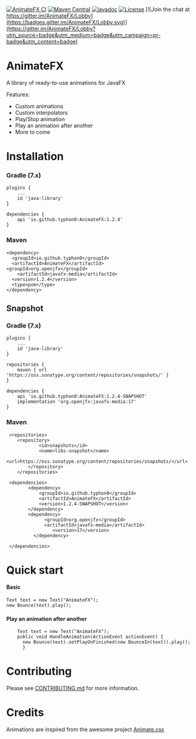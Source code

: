[![AnimateFX CI](https://github.com/Typhon0/AnimateFX/actions/workflows/ci.yml/badge.svg?branch=master)](https://github.com/Typhon0/AnimateFX/actions/workflows/ci.yml)
[![Maven Central](https://maven-badges.herokuapp.com/maven-central/io.github.typhon0/AnimateFX/badge.svg)](https://maven-badges.herokuapp.com/maven-central/io.github.typhon0/AnimateFX)
[![javadoc](https://javadoc.io/badge2/io.github.typhon0/AnimateFX/javadoc.svg)](https://javadoc.io/doc/io.github.typhon0/AnimateFX)
[![License](https://img.shields.io/badge/License-Apache%202.0-blue.svg)](https://opensource.org/licenses/Apache-2.0)
[![Join the chat at https://gitter.im/AnimateFX/Lobby](https://badges.gitter.im/AnimateFX/Lobby.svg)](https://gitter.im/AnimateFX/Lobby?utm_source=badge&utm_medium=badge&utm_campaign=pr-badge&utm_content=badge)

# AnimateFX

A library of ready-to-use animations for JavaFX

Features:

- Custom animations
- Custom interpolators
- Play/Stop animation
- Play an animation after another
- More to come

# Installation

### Gradle (7.x)

```
plugins {
    ...
    id 'java-library'
}

dependencies {
    api 'io.github.typhon0:AnimateFX:1.2.4'
}
```

### Maven

```
<dependency>
  <groupId>io.github.typhon0</groupId>
  <artifactId>AnimateFX</artifactId>
<groupId>org.openjfx</groupId>
    <artifactId>javafx-media</artifactId>
  <version>1.2.4</version>
  <type>pom</type>
</dependency>
```

## Snapshot

### Gradle (7.x)

```
plugins {
    ...
    id 'java-library'
}

repositories {
	maven { url 'https://oss.sonatype.org/content/repositories/snapshots/' }
}

dependencies {
    api 'io.github.typhon0:AnimateFX:1.2.4-SNAPSHOT'
    implementation 'org.openjfx:javafx-media:17'
}
```

### Maven

```
 <repositories>
 	<repository>
            <id>snapshots</id>
            <name>libs-snapshot</name>
            <url>https://oss.sonatype.org/content/repositories/snapshots/</url>
        </repository>
    </repositories>

 <dependencies>
        <dependency>
            <groupId>io.github.typhon0</groupId>
            <artifactId>AnimateFX</artifactId>
            <version>1.2.4-SNAPSHOT</version>
        </dependency>
        <dependency>
              <groupId>org.openjfx</groupId>
              <artifactId>javafx-media</artifactId>
                 <version>17</version>
          </dependency>

 </dependencies>
```

# Quick start

#### Basic

```
Text text = new Text("AnimateFX");
new Bounce(text).play();
```

#### Play an animation after another

```
    Text text = new Text("AnimateFX");
    public void HandleAnimation(ActionEvent actionEvent) {
      new Bounce(text).setPlayOnFinished(new BounceIn(text)).play();
      }
```

# Contributing

Please see [CONTRIBUTING.md](https://github.com/Typhon0/AnimateFX/blob/master/CONTRIBUTING.md) for more information.

# Credits

Animations are inspired from the awesome project [Animate.css](https://github.com/daneden/animate.css)
